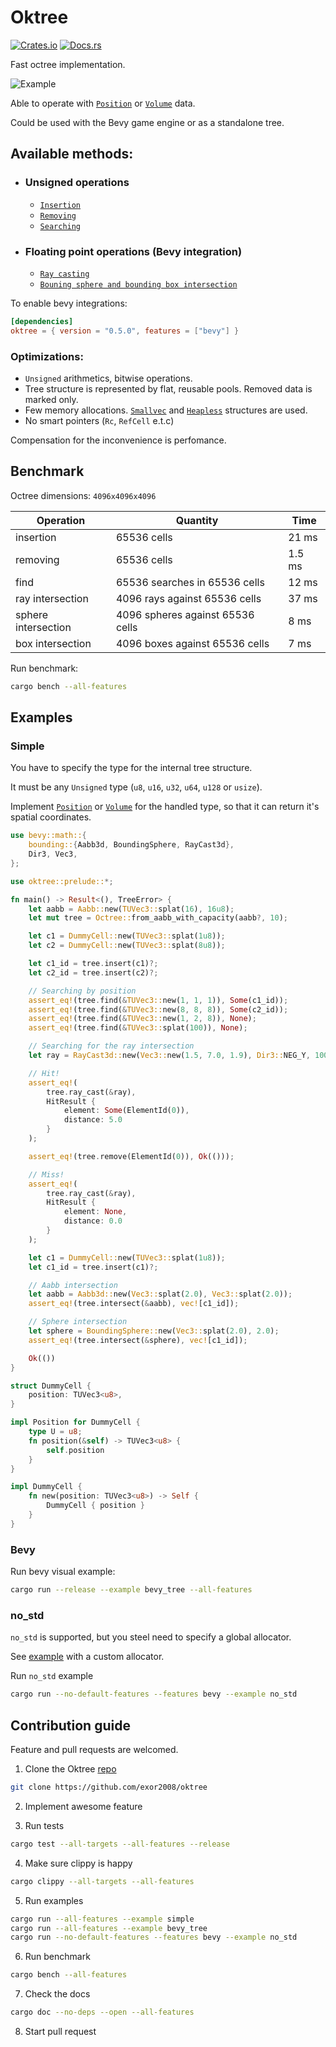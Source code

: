# Oktree

[![Crates.io](https://img.shields.io/crates/v/oktree.svg)](https://crates.io/crates/oktree)
[![Docs.rs](https://docs.rs/oktree/badge.svg)](https://docs.rs/oktree)

Fast octree implementation.

![Example](/assets/example.gif)

Able to operate with [`Position`](https://docs.rs/oktree/latest/oktree/trait.Position.html) or [`Volume`](https://docs.rs/oktree/latest/oktree/trait.Volume.html) data.

Could be used with the Bevy game engine or as a standalone tree.

## Available methods:

- ### Unsigned operations

  - [`Insertion`](https://docs.rs/oktree/latest/oktree/tree/struct.Octree.html#method.insert)
  - [`Removing`](https://docs.rs/oktree/latest/oktree/tree/struct.Octree.html#method.remove)
  - [`Searching`](https://docs.rs/oktree/latest/oktree/tree/struct.Octree.html#method.find)

- ### Floating point operations (Bevy integration)

  - [`Ray casting`](https://docs.rs/oktree/latest/oktree/tree/struct.Octree.html#method.ray_cast)
  - [`Bouning sphere and bounding box intersection`](https://docs.rs/oktree/latest/oktree/tree/struct.Octree.html#method.intersect)

To enable bevy integrations:

```toml
[dependencies]
oktree = { version = "0.5.0", features = ["bevy"] }
```

### Optimizations:

- `Unsigned` arithmetics, bitwise operations.
- Tree structure is represented by flat, reusable pools. Removed data is marked only.
- Few memory allocations. [`Smallvec`](https://docs.rs/smallvec/) and [`Heapless`](https://docs.rs/heapless/) structures are used.
- No smart pointers (`Rc`, `RefCell` e.t.c)

Compensation for the inconvenience is perfomance.

## Benchmark

Octree dimensions: `4096x4096x4096`

| Operation           | Quantity                         | Time   |
| ------------------- | -------------------------------- | ------ |
| insertion           | 65536 cells                      | 21 ms  |
| removing            | 65536 cells                      | 1.5 ms |
| find                | 65536 searches in 65536 cells    | 12 ms  |
| ray intersection    | 4096 rays against 65536 cells    | 37 ms  |
| sphere intersection | 4096 spheres against 65536 cells | 8 ms   |
| box intersection    | 4096 boxes against 65536 cells   | 7 ms   |

Run benchmark:

```sh
cargo bench --all-features
```

## Examples

### Simple

You have to specify the type for the internal tree structure.

It must be any `Unsigned` type (`u8`, `u16`, `u32`, `u64`, `u128` or `usize`).

Implement [`Position`](https://docs.rs/oktree/latest/oktree/trait.Position.html) or [`Volume`](https://docs.rs/oktree/latest/oktree/trait.Volume.html) for the handled type, so that it can return it's spatial coordinates.

```rust
use bevy::math::{
    bounding::{Aabb3d, BoundingSphere, RayCast3d},
    Dir3, Vec3,
};

use oktree::prelude::*;

fn main() -> Result<(), TreeError> {
    let aabb = Aabb::new(TUVec3::splat(16), 16u8);
    let mut tree = Octree::from_aabb_with_capacity(aabb?, 10);

    let c1 = DummyCell::new(TUVec3::splat(1u8));
    let c2 = DummyCell::new(TUVec3::splat(8u8));

    let c1_id = tree.insert(c1)?;
    let c2_id = tree.insert(c2)?;

    // Searching by position
    assert_eq!(tree.find(&TUVec3::new(1, 1, 1)), Some(c1_id));
    assert_eq!(tree.find(&TUVec3::new(8, 8, 8)), Some(c2_id));
    assert_eq!(tree.find(&TUVec3::new(1, 2, 8)), None);
    assert_eq!(tree.find(&TUVec3::splat(100)), None);

    // Searching for the ray intersection
    let ray = RayCast3d::new(Vec3::new(1.5, 7.0, 1.9), Dir3::NEG_Y, 100.0);

    // Hit!
    assert_eq!(
        tree.ray_cast(&ray),
        HitResult {
            element: Some(ElementId(0)),
            distance: 5.0
        }
    );

    assert_eq!(tree.remove(ElementId(0)), Ok(()));

    // Miss!
    assert_eq!(
        tree.ray_cast(&ray),
        HitResult {
            element: None,
            distance: 0.0
        }
    );

    let c1 = DummyCell::new(TUVec3::splat(1u8));
    let c1_id = tree.insert(c1)?;

    // Aabb intersection
    let aabb = Aabb3d::new(Vec3::splat(2.0), Vec3::splat(2.0));
    assert_eq!(tree.intersect(&aabb), vec![c1_id]);

    // Sphere intersection
    let sphere = BoundingSphere::new(Vec3::splat(2.0), 2.0);
    assert_eq!(tree.intersect(&sphere), vec![c1_id]);

    Ok(())
}

struct DummyCell {
    position: TUVec3<u8>,
}

impl Position for DummyCell {
    type U = u8;
    fn position(&self) -> TUVec3<u8> {
        self.position
    }
}

impl DummyCell {
    fn new(position: TUVec3<u8>) -> Self {
        DummyCell { position }
    }
}
```

### Bevy

Run bevy visual example:

```sh
cargo run --release --example bevy_tree --all-features
```

### no_std

`no_std` is supported, but you steel need to specify a global allocator.

See [example](https://github.com/exor2008/oktree/blob/main/examples/no_std.rs) with a custom allocator.

Run `no_std` example

```sh
cargo run --no-default-features --features bevy --example no_std
```

## Contribution guide

Feature and pull requests are welcomed.

1. Clone the Oktree [repo](https://github.com/exor2008/oktree)

```sh
git clone https://github.com/exor2008/oktree
```

2. Implement awesome feature

3. Run tests

```sh
cargo test --all-targets --all-features --release
```

4. Make sure clippy is happy

```sh
cargo clippy --all-targets --all-features
```

5. Run examples

```sh
cargo run --all-features --example simple
cargo run --all-features --example bevy_tree
cargo run --no-default-features --features bevy --example no_std
```

6. Run benchmark

```sh
cargo bench --all-features
```

7. Check the docs

```sh
cargo doc --no-deps --open --all-features
```

8. Start pull request
